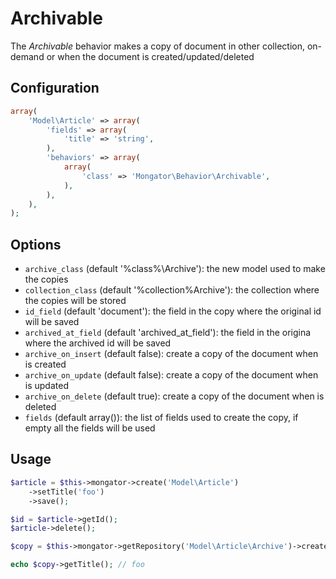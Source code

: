 Archivable
==========

The *Archivable* behavior makes a copy of document in other collection, on-demand or when the document is created/updated/deleted


Configuration
-------------

```php
array(
    'Model\Article' => array(
        'fields' => array(
            'title' => 'string',
        ),
        'behaviors' => array(
            array(
                'class' => 'Mongator\Behavior\Archivable',
            ),
        ),
    ),
);

```

Options
-------

* ```archive_class``` (default '%class%\\Archive'): the new model used to make the copies
* ```collection_class``` (default '%collection%Archive'): the collection where the copies will be stored
* ```id_field``` (default 'document'): the field in the copy where the original id will be saved
* ```archived_at_field``` (default 'archived_at_field'): the field in the origina where the archived id will be saved
* ```archive_on_insert``` (default false): create a copy of the document when is created
* ```archive_on_update``` (default false): create a copy of the document when is updated
* ```archive_on_delete``` (default true): create a copy of the document when is deleted
* ```fields``` (default array()): the list of fields used to create the copy, if empty all the fields will be used


Usage
-----

```php
$article = $this->mongator->create('Model\Article')
    ->setTitle('foo')
    ->save();

$id = $article->getId();
$article->delete();

$copy = $this->mongator->getRepository('Model\Article\Archive')->createQuery(array('document' => $id))->one();

echo $copy->getTitle(); // foo
```